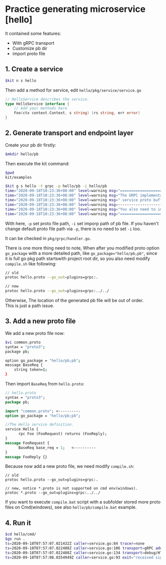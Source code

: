 # Practice generating microservice [hello]

It contained some features:

- With gRPC transport
- Customize pb dir
- import proto file

## 1. Create a service
```bash
$kit n s hello
```

Then add a method for service, edit `hello/pkg/service/service.go`
```go
// HelloService describes the service.
type HelloService interface {
	// Add your methods here
	Foo(ctx context.Context, s string) (rs string, err error)
}
```

## 2. Generate transport and endpoint layer

Create your pb dir firstly:
```bash
$mkdir hello/pb
```

Then execute the kit command:
```bash
$pwd
kit/examples

$kit g s hello -t grpc -p hello/pb -i hello/pb
time="2020-09-18T10:23:36+08:00" level=warning msg="==============================================================="
time="2020-09-18T10:23:36+08:00" level=warning msg="The GRPC implementation is not finished you need to update your"
time="2020-09-18T10:23:36+08:00" level=warning msg=" service proto buffer and run the compile script."
time="2020-09-18T10:23:36+08:00" level=warning msg=---------------------------------------------------------------
time="2020-09-18T10:23:36+08:00" level=warning msg="You also need to implement the Encoders and Decoders!"
time="2020-09-18T10:23:36+08:00" level=warning msg="==============================================================="
```

With here, `-p` set proto file path, `-i` set imporp path of pb file.
If you haven't change default proto file path via `-p`, there is no need to set `-i` too.

It can be checked in `pkg/grpc/handler.go`.


There is one more thing need to note, When after you modified proto option `go_package` with a more detailed path, 
like `go_package="hello/pb;pb"`, since it is full go pkg path startswith project root dir, 
so you also need modify `compile.sh` like following:

```bash
// old
protoc hello.proto --go_out=plugins=grpc:.

// new
protoc hello.proto --go_out=plugins=grpc:../../
```

Otherwise, The location of the generated pb file will be out of order.  
This is just a path issue.

## 3. Add a new proto file

We add a new proto file now:
```bash
$vi common.proto
syntax = "proto3";
package pb;

option go_package = "hello/pb;pb";
message BaseReq {
	string token=1;
}
``` 
Then import `BaseReq` from `hello.proto`:
```protobuf
// hello.proto
syntax = "proto3";
package pb;

import "common.proto"; <----------
option go_package = "hello/pb;pb";

//The Hello service definition.
service Hello {
	  rpc Foo (FooRequest) returns (FooReply);
}
message FooRequest {
	  BaseReq base_req = 1;   <----------
}
message FooReply {}
```

Because now add a new proto file, we need modify `compile.sh`:
```bashtext
// old
protoc hello.proto --go_out=plugins=grpc:.

// new, notice *.proto is not supported on cmd env(windows).
protoc *.proto --go_out=plugins=grpc:../../
```

If you want to execute `compile.bat` script with a subfolder stored more proto
files on Cmd(windows), see also `hello/pb/compile.bat` example. 


## 4. Run it
```bash
$cd hello/cmd/
$go run .
ts=2020-09-18T07:57:07.021432Z caller=service.go:84 tracer=none
ts=2020-09-18T07:57:07.022408Z caller=service.go:106 transport=gRPC addr=:8082
ts=2020-09-18T07:57:07.022408Z caller=service.go:134 transport=debug/HTTP addr=:8080
ts=2020-09-18T07:57:08.0354949Z caller=service.go:93 exit="received signal interrupt"
```